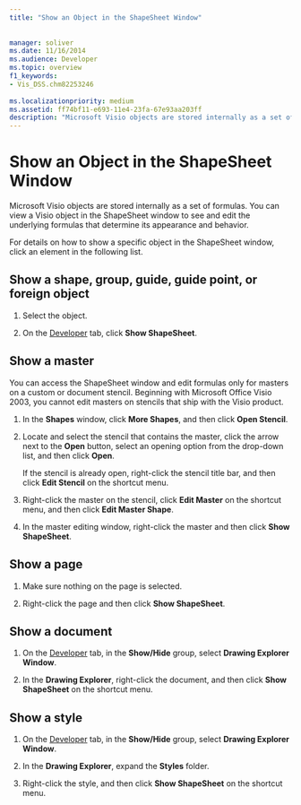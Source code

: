 ```yaml
---
title: "Show an Object in the ShapeSheet Window"
 
 
manager: soliver
ms.date: 11/16/2014
ms.audience: Developer
ms.topic: overview
f1_keywords:
- Vis_DSS.chm82253246
 
ms.localizationpriority: medium
ms.assetid: ff74bf11-e693-11e4-23fa-67e93aa203ff
description: "Microsoft Visio objects are stored internally as a set of formulas. You can view a Visio object in the ShapeSheet window to see and edit the underlying formulas that determine its appearance and behavior."
---
```


# Show an Object in the ShapeSheet Window

Microsoft Visio objects are stored internally as a set of formulas. You can view a Visio object in the ShapeSheet window to see and edit the underlying formulas that determine its appearance and behavior.
  
For details on how to show a specific object in the ShapeSheet window, click an element in the following list.
  
## Show a shape, group, guide, guide point, or foreign object

1. Select the object.
    
2. On the [Developer](run-in-developer-mode-display-the-developer-tab.md) tab, click **Show ShapeSheet**.
    
## Show a master

You can access the ShapeSheet window and edit formulas only for masters on a custom or document stencil. Beginning with Microsoft Office Visio 2003, you cannot edit masters on stencils that ship with the Visio product.
  
1. In the **Shapes** window, click **More Shapes**, and then click **Open Stencil**.
    
2. Locate and select the stencil that contains the master, click the arrow next to the **Open** button, select an opening option from the drop-down list, and then click **Open**. 
    
    If the stencil is already open, right-click the stencil title bar, and then click **Edit Stencil** on the shortcut menu. 
    
3. Right-click the master on the stencil, click **Edit Master** on the shortcut menu, and then click **Edit Master Shape**.
    
4. In the master editing window, right-click the master and then click **Show ShapeSheet**.
    
## Show a page

1. Make sure nothing on the page is selected.
    
2. Right-click the page and then click **Show ShapeSheet**.
    
## Show a document

1. On the [Developer](run-in-developer-mode-display-the-developer-tab.md) tab, in the **Show/Hide** group, select **Drawing Explorer Window**.
    
2. In the **Drawing Explorer**, right-click the document, and then click **Show ShapeSheet** on the shortcut menu. 
    
## Show a style

1. On the [Developer](run-in-developer-mode-display-the-developer-tab.md) tab, in the **Show/Hide** group, select **Drawing Explorer Window**.
    
2. In the **Drawing Explorer**, expand the **Styles** folder. 
    
3. Right-click the style, and then click **Show ShapeSheet** on the shortcut menu. 
    

